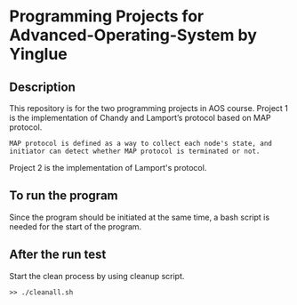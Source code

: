 # Programming Projects for Advanced-Operating-System by Yinglue

## Description
This repository is for the two programming projects in AOS course. Project 1 is the implementation of Chandy and Lamport’s protocol based on MAP protocol.
```
MAP protocol is defined as a way to collect each node's state, and initiator can detect whether MAP protocol is terminated or not.
```
Project 2 is the implementation of Lamport's protocol.

## To run the program
Since the program should be initiated at the same time, a bash script is needed for the start of the program.

## After the run test
Start the clean process by using cleanup script.
```
>> ./cleanall.sh
```
